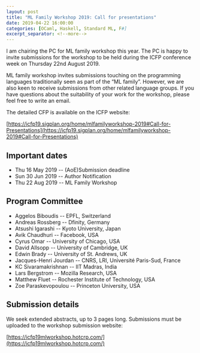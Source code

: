 ```yaml
---
layout: post
title: "ML Family Workshop 2019: Call for presentations"
date: 2019-04-22 16:00:00
categories: [OCaml, Haskell, Standard ML, F#]
excerpt_separator: <!--more-->
---
```


I am chairing the PC for ML family workshop this year. The PC is happy to invite
submissions for the workshop to be held during the ICFP conference week on
Thursday 22nd August 2019.

ML family workshop invites submissions touching on the programming languages
traditionally seen as part of the “ML family”. However, we are also keen to
receive submissions from other related language groups. If you have questions
about the suitability of your work for the workshop, please feel free to write
an email.

<!--more-->

The detailed CFP is available on the ICFP website:

[https://icfp19.sigplan.org/home/mlfamilyworkshop-2019#Call-for-Presentations](https://icfp19.sigplan.org/home/mlfamilyworkshop-2019#Call-for-Presentations)

## Important dates

* Thu 16 May 2019 -- (AoE)Submission deadline
* Sun 30 Jun 2019 -- Author Notification
* Thu 22 Aug 2019 -- ML Family Workshop

## Program Committee

* Aggelos Biboudis -- EPFL, Switzerland
* Andreas Rossberg -- Dfinity, Germany
* Atsushi Igarashi -- Kyoto University, Japan
* Avik Chaudhuri -- Facebook, USA
* Cyrus Omar -- University of Chicago, USA
* David Allsopp -- University of Cambridge, UK
* Edwin Brady -- University of St. Andrews, UK
* Jacques-Henri Jourdan -- CNRS, LRI, Université Paris-Sud, France
* KC Sivaramakrishnan -- IIT Madras, India
* Lars Bergstrom -- Mozilla Research, USA
* Matthew Fluet -- Rochester Institute of Technology, USA
* Zoe Paraskevopoulou -- Princeton University, USA

## Submission details

We seek extended abstracts, up to 3 pages long. Submissions must be uploaded to
the workshop submission website: 

[https://icfp19mlworkshop.hotcrp.com/](https://icfp19mlworkshop.hotcrp.com/)
